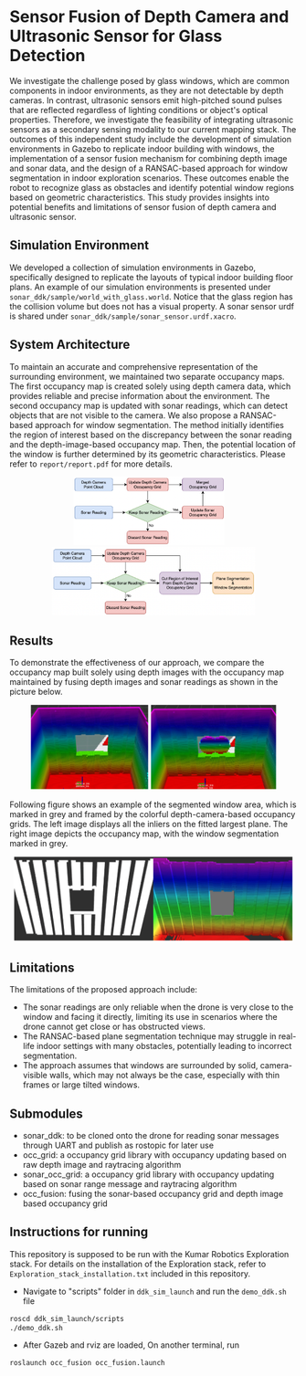 # Sensor Fusion of Depth Camera and Ultrasonic Sensor for Glass Detection

We investigate the challenge posed by glass windows, which are common components in indoor environments, as they are not detectable by depth cameras. In contrast, ultrasonic sensors emit high-pitched sound pulses that are reflected regardless of lighting conditions or object's optical properties. Therefore, we investigate the feasibility of integrating ultrasonic sensors as a secondary sensing modality to our current mapping stack. The outcomes of this independent study include the development of simulation environments in Gazebo to replicate indoor building with windows, the implementation of a sensor fusion mechanism for combining depth image and sonar data, and the design of a RANSAC-based approach for window segmentation in indoor exploration scenarios. These outcomes enable the robot to recognize glass as obstacles and identify potential window regions based on geometric characteristics. This study provides insights into potential benefits and limitations of sensor fusion of depth camera and ultrasonic sensor.

## Simulation Environment
We developed a collection of simulation environments in Gazebo, specifically designed to replicate the layouts of typical indoor building floor plans. An example of our simulation environments is presented under ```sonar_ddk/sample/world_with_glass.world```. Notice that the glass region has the collision volume but does not has a visual property. A sonar sensor urdf is shared under ```sonar_ddk/sample/sonar_sensor.urdf.xacro```.

## System Architecture
To maintain an accurate and comprehensive representation of the surrounding environment, we maintained two separate occupancy maps. The first occupancy map is created solely using depth camera data, which provides reliable and precise information about the environment. The second occupancy map is updated with sonar readings, which can detect objects that are not visible to the camera. We also propose a RANSAC-based approach for window segmentation. The method initially identifies the region of interest based on the discrepancy between the sonar reading and the depth-image-based occupancy map. Then, the potential location of the window is further determined by its geometric characteristics. Please refer to ```report/report.pdf``` for more details.

<p align="center">
<img src="./report/fig/occ_flow.png" height="120">  &nbsp; &nbsp;  <img src="./report/fig/ransac_flow.png" height="120">
</p>

## Results
To demonstrate the effectiveness of our approach, we compare the occupancy map built solely using depth images with the occupancy map maintained by fusing depth images and sonar readings as shown in the picture below.
<p align="center"> <img src="./report/fig/occ_comp.png" height="150"></p>

Following figure shows an example of the segmented window area, which is marked in grey and framed by the colorful depth-camera-based occupancy grids. The left image displays all the inliers on the fitted largest plane. The right image depicts the occupancy map, with the window segmentation marked in grey.
<p align="center"> <img src="./report/fig/ransac.png" height="150"></p>

## Limitations
The limitations of the proposed approach include:
- The sonar readings are only reliable when the drone is very close to the window and facing it directly, limiting its use in scenarios where the drone cannot get close or has obstructed views.
- The RANSAC-based plane segmentation technique may struggle in real-life indoor settings with many obstacles, potentially leading to incorrect segmentation.
- The approach assumes that windows are surrounded by solid, camera-visible walls, which may not always be the case, especially with thin frames or large tilted windows.

## Submodules
- sonar_ddk: to be cloned onto the drone for reading sonar messages through UART and publish as rostopic for later use
- occ_grid: a occupancy grid library with occupancy updating based on raw depth image and raytracing algorithm
- sonar_occ_grid: a occupancy grid library with occupancy updating based on sonar range message and raytracing algorithm
- occ_fusion: fusing the sonar-based occupancy grid and depth image based occupancy grid

## Instructions for running

This repository is supposed to be run with the Kumar Robotics Exploration stack. For details on the installation of the Exploration stack, refer to ```Exploration_stack_installation.txt``` included in this repository.

- Navigate to "scripts" folder in ```ddk_sim_launch``` and run the ```demo_ddk.sh``` file
```
roscd ddk_sim_launch/scripts
./demo_ddk.sh
```

- After Gazeb and rviz are loaded, On another terminal, run 
```
roslaunch occ_fusion occ_fusion.launch
```
